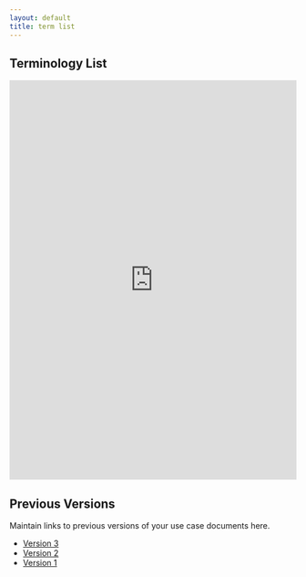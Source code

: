 ```yaml
---
layout: default
title: term list
---
```


## Terminology List

<iframe src="https://docs.google.com/spreadsheets/d/e/2PACX-1vTWpn42DFWMDm-9W7WaREU16g0u2Qc9XZ63GWDCHanBk_dXTREnj3tYIpu6VEQhBQ/pubhtml?gid=2049263333&amp;single=true&amp;widget=true&amp;headers=false" style="width: 100%;height: 700px;border: none;"></iframe>

## Previous Versions

<p class="message-highlight">Maintain links to previous versions of your use case documents here.</p>

- [Version 3](files/termlist.xlsx)
- [Version 2](files/termlist.xlsx)
- [Version 1](files/termlist.xlsx)
